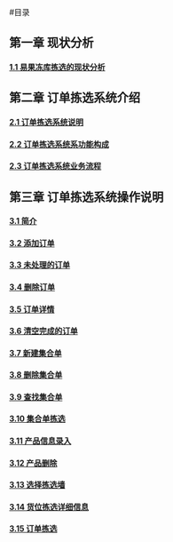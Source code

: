 #目录
## 第一章 现状分析
#### [1.1 易果冻库拣选的现状分析](1.0.md)

## 第二章 订单拣选系统介绍
#### [2.1 订单拣选系统说明](2.1.md)
#### [2.2 订单拣选系统系功能构成](2.2.md) 
#### [2.3 订单拣选系统业务流程](2.3.md)

## 第三章 订单拣选系统操作说明
#### [3.1 简介](3.1.md)
#### [3.2 添加订单](Evo)
#### [3.3 未处理的订单](Evo)
#### [3.4 删除订单](Evo)
#### [3.5 订单详情](Evo)
#### [3.6 清空完成的订单](Liner)
#### [3.7 新建集合单](Evo)
#### [3.8 删除集合单](Liner)
#### [3.9 查找集合单](Liner)
#### [3.10 集合单拣选](Juner)
#### [3.11 产品信息录入](Juner)
#### [3.12 产品删除](Juner)
#### [3.13 选择拣选墙](Luner)
#### [3.14 货位拣选详细信息](Luner)
#### [3.15 订单拣选](Luner)



